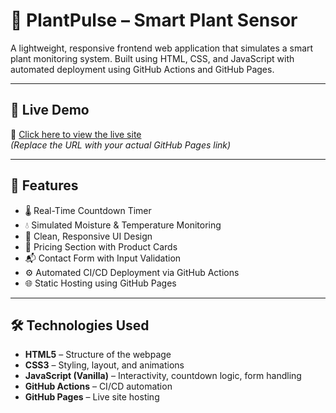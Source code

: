# 🌿 PlantPulse – Smart Plant Sensor

A lightweight, responsive frontend web application that simulates a smart plant monitoring system. Built using HTML, CSS, and JavaScript with automated deployment using GitHub Actions and GitHub Pages.

---

## 🚀 Live Demo

🔗 [Click here to view the live site](https://your-github-username.github.io/plantpulse)  
*(Replace the URL with your actual GitHub Pages link)*

---

## 📌 Features

- 🌡️ Real-Time Countdown Timer
- 💧 Simulated Moisture & Temperature Monitoring
- 🧾 Clean, Responsive UI Design
- 🛒 Pricing Section with Product Cards
- 📬 Contact Form with Input Validation
- ⚙️ Automated CI/CD Deployment via GitHub Actions
- 🌐 Static Hosting using GitHub Pages

---

## 🛠️ Technologies Used

- **HTML5** – Structure of the webpage  
- **CSS3** – Styling, layout, and animations  
- **JavaScript (Vanilla)** – Interactivity, countdown logic, form handling  
- **GitHub Actions** – CI/CD automation  
- **GitHub Pages** – Live site hosting  



